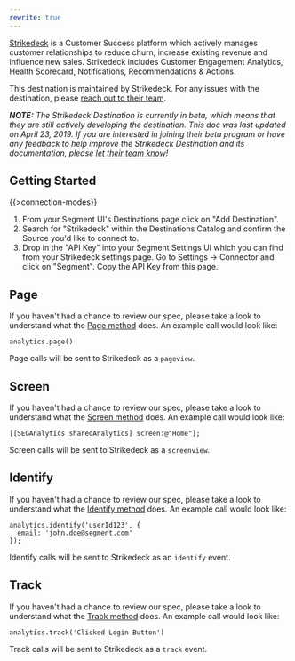 ```yaml
---
rewrite: true
---
```

[Strikedeck](https://strikedeck.com/?utm_source=segmentio&utm_medium=docs&utm_campaign=partners) is a Customer Success platform which actively manages customer relationships to reduce churn, increase existing revenue and influence new sales. Strikedeck includes  Customer Engagement Analytics, Health Scorecard, Notifications, Recommendations & Actions. 

This destination is maintained by Strikedeck. For any issues with the destination, please [reach out to their team](mailto:support@strikedeck.com).

_**NOTE:** The Strikedeck Destination is currently in beta, which means that they are still actively developing the destination. This doc was last updated on April 23, 2019. If you are interested in joining their beta program or have any feedback to help improve the Strikedeck Destination and its documentation, please [let  their team know](mailto:support@strikedeck.com)!_


## Getting Started

{{>connection-modes}} 

1. From your Segment UI's Destinations page click on "Add Destination".
2. Search for "Strikedeck" within the Destinations Catalog and confirm the Source you'd like to connect to.
3. Drop in the "API Key" into your Segment Settings UI which you can find from your Strikedeck settings page. Go to Settings -> Connector and click on "Segment". Copy the API Key from this page. 

## Page

If you haven't had a chance to review our spec, please take a look to understand what the [Page method](https://segment.com/docs/spec/page/) does. An example call would look like:

```
analytics.page()
```

Page calls will be sent to Strikedeck as a `pageview`. 


## Screen

If you haven't had a chance to review our spec, please take a look to understand what the [Screen method](https://segment.com/docs/spec/screen/) does. An example call would look like:

```
[[SEGAnalytics sharedAnalytics] screen:@"Home"];
```

Screen calls will be sent to Strikedeck as a `screenview`. 


## Identify

If you haven't had a chance to review our spec, please take a look to understand what the [Identify method](https://segment.com/docs/spec/identify/) does. An example call would look like:

```
analytics.identify('userId123', {
  email: 'john.doe@segment.com'
});
```

Identify calls will be sent to Strikedeck as an `identify` event.


## Track

If you haven't had a chance to review our spec, please take a look to understand what the [Track method](https://segment.com/docs/spec/track/) does. An example call would look like:

```
analytics.track('Clicked Login Button')
```

Track calls will be sent to Strikedeck as a `track` event.